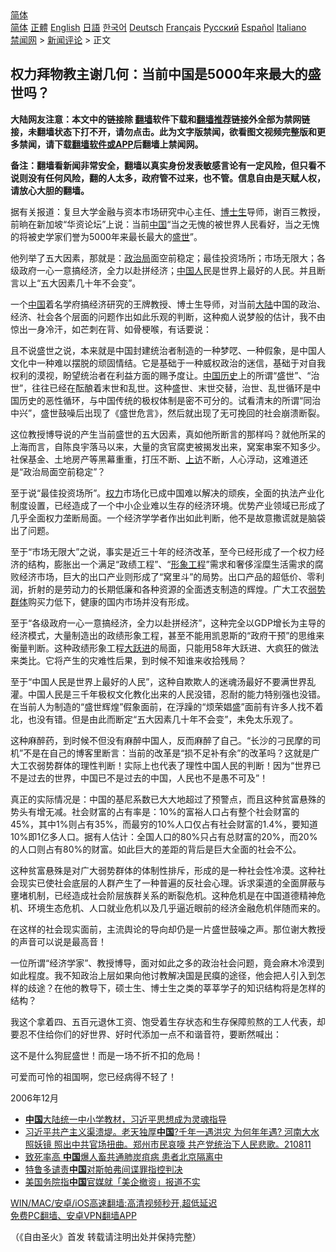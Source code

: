 <!-- 面包屑导航 --> <div class="breadcrumb"><!-- GTranslate: https://gtranslate.io/ -->  <div class="switcher notranslate">  <div class="selected">  <a href="#" onclick="return false;"> 简体</a>  </div>  <div class="option">  <a href="https://www.bannedbook.org" onclick="doGTranslate('zh-CN|zh-CN');jQuery('div.switcher div.selected a').html(jQuery(this).html());return false;" title="简体中文" class="nturl selected"> 简体</a>  <a href="https://www.bannedbook.org/zh-tw/" onclick="doGTranslate('zh-CN|zh-TW');jQuery('div.switcher div.selected a').html(jQuery(this).html());return false;" title="繁體中文" class="nturl"> 正體</a>  <a href="https://www.bannedbook.org/en/" onclick="doGTranslate('zh-CN|en');jQuery('div.switcher div.selected a').html(jQuery(this).html());return false;" title="English" class="nturl"> English</a>  <a href="https://www.bannedbook.org/ja/" onclick="doGTranslate('zh-CN|ja');jQuery('div.switcher div.selected a').html(jQuery(this).html());return false;" title="日本語" class="nturl"> 日語</a>  <a href="https://www.bannedbook.org/ko/" onclick="doGTranslate('zh-CN|ko');jQuery('div.switcher div.selected a').html(jQuery(this).html());return false;" title="한국어" class="nturl"> 한국어</a>  <a href="https://www.bannedbook.org/de/" onclick="doGTranslate('zh-CN|de');jQuery('div.switcher div.selected a').html(jQuery(this).html());return false;" title="Deutsch" class="nturl"> Deutsch</a>  <a href="https://www.bannedbook.org/fr/" onclick="doGTranslate('zh-CN|fr');jQuery('div.switcher div.selected a').html(jQuery(this).html());return false;" title="Français" class="nturl"> Français</a>  <a href="https://www.bannedbook.org/ru/" onclick="doGTranslate('zh-CN|ru');jQuery('div.switcher div.selected a').html(jQuery(this).html());return false;" title="Русский" class="nturl"> Русский</a>  <a href="https://www.bannedbook.org/es/" onclick="doGTranslate('zh-CN|es');jQuery('div.switcher div.selected a').html(jQuery(this).html());return false;" title="Español" class="nturl"> Español</a>  <a href="https://www.bannedbook.org/it/" onclick="doGTranslate('zh-CN|it');jQuery('div.switcher div.selected a').html(jQuery(this).html());return false;" title="Italiano" class="nturl"> Italiano</a>  </div>  </div>      <div class='breadcrumb-sub'><!-- Breadcrumb NavXT 6.3.0 --> <a href="https://www.bannedbook.org/" class="home">禁闻网</a> &gt; <a href="https://www.bannedbook.org/bnews/comments/" class="category">新闻评论</a> &gt; 正文</div></div><h2>权力拜物教主谢几何：当前中国是5000年来最大的盛世吗？</h2> <p class="notice"><b>大陆网友注意：本文中的链接除 <a href="https://github.com/bannedbook/fanqiang" >翻墙</a>软件下载和<a href="https://github.com/killgcd/justmysocks/blob/master/README.md">翻墙推荐</a>链接外全部为禁网链接，未翻墙状态下打不开，请勿点击。此为文字版禁闻，欲看图文视频完整版和更多禁闻，请下载<a href="https://github.com/bannedbook/fanqiang">翻墙软件或APP</a>后翻墙上禁闻网。</p><p>备注：翻墙看新闻非常安全，翻墙以真实身份发表敏感言论有一定风险，但只看不说则没有任何风险，翻的人太多，政府管不过来，也不管。信息自由是天赋人权，请放心大胆的翻墙。</b></p>  <div class="entry"> <p>据有关报道：复旦大学金融与资本市场研究中心主任、<a href="https://www.bannedbook.org/bnews/tag/%e5%8d%9a%e5%a3%ab%e7%94%9f/" class="st_tag internal_tag" rel="tag" title="标签 博士生 下的日志">博士生</a>导师，谢百三教授，前晌在新加坡“华资论坛”上说：当前<span class='wp_keywordlink_affiliate'><a href="https://www.bannedbook.org/" title="中国" target="_blank">中国</a></span>“当之无愧的被世界人民看好，当之无愧的将被史学家们誉为5000年来最长最大的<a href="https://www.bannedbook.org/bnews/tag/%E7%9B%9B%E4%B8%96/" class="st_tag internal_tag" rel="tag" title="标签 盛世 下的日志">盛世</a>”。</p> <p>他列举了五大因素，那就是：<a href="https://www.bannedbook.org/bnews/tag/%e6%94%bf%e6%b2%bb%e5%b1%80/" class="st_tag internal_tag" rel="tag" title="标签 政治局 下的日志">政治局</a>面空前稳定；最佳投资场所；市场无限大；各级政府一心一意搞经济，全力以赴拼经济；<a href="https://www.bannedbook.org/bnews/tag/%e4%b8%ad%e5%9b%bd%e4%ba%ba/" class="st_tag internal_tag" rel="tag" title="标签 中国人 下的日志">中国人</a>民是世界上最好的人民。并且断言以上“五大因素几十年不会变”。</p> <p>一个<a href="https://www.bannedbook.org/bnews/tag/%E4%B8%AD%E5%9B%BD/" class="st_tag internal_tag" rel="tag" title="标签 中国 下的日志">中国</a>着名学府搞经济研究的王牌教授、博士生导师，对当前<span class='wp_keywordlink_affiliate'><a href="https://www.bannedbook.org/" title="大陆" target="_blank">大陆</a></span>中国的政治、经济、社会各个层面的问题作出如此乐观的判断，这种痴人说梦般的估计，我不由惊出一身冷汗，如芒刺在背、如骨梗喉，有话要说：</p> <p>且不说盛世之说，本来就是中国封建统治者制造的一种梦呓、一种假象，是中国人文化中一种难以摆脱的顽固情结。它是基础于一种威权政治的迷信，基础于对自我权利的漠视，盼望统治者在利益方面的赐予度让。<a href="https://www.bannedbook.org/bnews/tag/%e4%b8%ad%e5%9b%bd%e5%8e%86%e5%8f%b2/" class="st_tag internal_tag" rel="tag" title="标签 中国历史 下的日志">中国历史</a>上的所谓“盛世”、“治世”，往往已经在酝酿着末世和乱世。这种盛世、末世交替，治世、乱世循环是中国历史的恶性循环，与中国传统的极权体制是密不可分的。试看清末的所谓“同治中兴”，盛世鼓噪后出现了《盛世危言》，然后就出现了无可挽回的社会崩溃断裂。</p> <p>这位教授博导说的产生当前盛世的五大因素，真如他所断言的那样吗？就他所呆的上海而言，自陈良宇落马以来，大量的贪官腐吏被揭发出来，窝案串案不知多少。社保基金、土地房产等黑幕重重，打压不断、<span class='wp_keywordlink_affiliate'><a href="https://www.bannedbook.org/bnews/weiquan/" title="上访" target="_blank">上访</a></span>不断，人心浮动，这难道还是“政治局面空前稳定”？</p>  <p>至于说“最佳投资场所”。<a href="https://www.bannedbook.org/bnews/tag/%E6%9D%83%E5%8A%9B/" class="st_tag internal_tag" rel="tag" title="标签 权力 下的日志">权力</a>市场化已成中国难以解决的顽疾，全面的执法产业化制度设置，已经造成了一个中小企业难以生存的经济环境。优势产业领域已形成了几乎全面权力垄断局面。一个经济学学者作出如此判断，他不是故意撒谎就是脑袋出了问题。</p> <p>至于“市场无限大”之说，事实是近三十年的经济改革，至今已经形成了一个权力经济的结构，膨胀出一个满足“政绩工程”、“<a href="https://www.bannedbook.org/bnews/tag/%E5%BD%A2%E8%B1%A1%E5%B7%A5%E7%A8%8B/" class="st_tag internal_tag" rel="tag" title="标签 形象工程 下的日志">形象工程</a>”需求和奢侈淫糜生活需求的腐败经济市场，巨大的出口产业则形成了“窝里斗”的局势。出口产品的超低价、零利润，折射的是劳动力的长期低廉和各种资源的全面透支制造的辉煌。广大工农<a href="https://www.bannedbook.org/bnews/tag/%E5%BC%B1%E5%8A%BF%E7%BE%A4%E4%BD%93/" class="st_tag internal_tag" rel="tag" title="标签 弱势群体 下的日志">弱势群体</a>购买力低下，健康的国内市场并没有形成。</p> <p>至于“各级政府一心一意搞经济，全力以赴拼经济”，这种完全以GDP增长为主导的经济模式，大量制造出的政绩形象工程，甚至不能用凯恩斯的“政府干预”的思维来衡量判断。这种政绩形象工程<span class='wp_keywordlink'><a href="https://www.bannedbook.org/forum2/topic242.html" title="大跃进亲历记" target="_blank">大跃进</a></span>的局面，只能用58年大跃进、大疯狂的做法来类比。它将产生的灾难性后果，到时候不知谁来收拾残局？</p> <p>至于“中国人民是世界上最好的人民”，这种自欺欺人的迷魂汤最好不要满世界乱灌。中国人民是三千年极权文化教化出来的人民没错，忍耐的能力特别强也没错。在当前人为制造的“盛世辉煌”假象面前，在浮躁的“烦荣娼盛”面前有许多人找不着北，也没有错。但是由此而断定“五大因素几十年不会变”，未免太乐观了。</p> <p>这种麻醉药，到时候不但没有麻醉中国人，反而麻醉了自己。“长沙的刁民摩的司机”不是在自己的博客里断言：当前的改革是“损不足补有余”的改革吗？这就是广大工农弱势群体的理性判断！实际上也代表了理性中国人民的判断！因为“世界已不是过去的世界，中国已不是过去的中国，人民也不是愚不可及”！</p>  <p>真正的实际情况是：中国的基尼系数已大大地超过了预警点，而且这种贫富悬殊的势头有增无减。社会财富的占有率是：10%的富裕人口占有整个社会财富的45%，其中1%则占有35%，而最穷的10%人口仅占有社会财富的1.4%，要知道10%即1亿多人口。据有人估计：全国人口的80%只占有总财富的20%，而20%的人口则占有80%的财富。如此巨大的差距的背后是巨大全面的社会不公。</p> <p>这种贫富悬殊是对广大弱势群体的体制性排斥，形成的是一种社会性冷漠。这种社会现实已使社会底层的人群产生了一种普遍的反社会心理。诉求渠道的全面屏蔽与壅堵机制，已经造成社会阶层族群关系的断裂危机。这种危机是在中国道德精神危机、环境生态危机、人口就业危机以及几乎逼近眼前的经济金融危机伴随而来的。</p> <p>在这样的社会现实面前，主流舆论的导向却仍是一片盛世鼓噪之声。那位谢大教授的声音可以说是最高音！</p> <p>一位所谓“经济学家”、教授博导，面对如此之多的政治社会问题，竟会麻木冷漠到如此程度。我不知政治上层如果向他讨教解决国是民瘼的途径，他会把人引入到怎样的歧途？在他的教导下，硕士生、博士生之类的莘莘学子的知识结构将是怎样的结构？</p> <p>我这个拿着四、五百元退休工资、饱受着生存状态和生存保障煎熬的工人代表，却要忍不住给你们的好世界、好时代添加一点不和谐音符，要断然喊出：</p>  <p>这不是什么狗屁盛世！而是一场不折不扣的危局！</p> <p>可爱而可怜的祖国啊，您已经病得不轻了！</p> <p>2006年12月</p> <ul class='op-related-articles' title='相关阅读'> <li><a href='https://www.bannedbook.org/bnews/headline/20210811/1604453.html' target='_blank'><b>中国</b>大陆统一中小学教材，习近平思想成为灵魂指导</a></li> <li><a href='https://www.bannedbook.org/bnews/bannedvideo/20210811/1604446.html' target='_blank'>习近平共产主义渠溃堤。老天独厚<b>中国</b>?千年一遇洪灾 为何年年遇? 河南大水照妖镜 照出中共官场扭曲。郑州市民哀嚎 共产党统治下人民悲歌。210811</a></li> <li><a href='https://www.bannedbook.org/bnews/bannedvideo/20210811/1604440.html' target='_blank'>致死率高 <b>中国</b>爆人畜共通肺炭疽病 患者北京隔离中</a></li> <li><a href='https://www.bannedbook.org/bnews/headline/20210811/1604434.html' target='_blank'>特鲁多谴责<b>中国</b>对斯帕弗间谍罪指控判决</a></li> <li><a href='https://www.bannedbook.org/bnews/headline/20210811/1604424.html' target='_blank'>美国务院指<b>中国</b>官媒就「美企撤资」报道不实</a></li> </ul> <p class="texttj"> <a href="https://github.com/bannedbook/fanqiang/wiki/V2ray%E6%9C%BA%E5%9C%BA" target="_blank">WIN/MAC/安卓/iOS高速翻墙:高清视频秒开,超低延迟</a><br/> <a href="https://github.com/bannedbook/fanqiang/wiki/%E7%A6%81%E9%97%BB%E7%BD%91%E5%AE%89%E5%8D%93%E7%BF%BB%E5%A2%99%E6%96%B0%E9%97%BBAPP" target="_blank">免费PC翻墙、安卓VPN翻墙APP</a></p><p>（《自由圣火》首发&nbsp;转载请注明出处并保持完整）</p> <a name='sharetosocial'></a>  <div style="margin-bottom:5px;padding-bottom:5px;clear:both"> <div id="archive-pix-1" class="banner-ads"> <!-- AuctionX Display platform tag START --> <div id="26318x728x90x621x_ADSLOT2" clicktrack="%%CLICK_URL_ESC%%"></div> <!-- AuctionX Display platform tag END --> </div> <div id="archive-pix-2" class="banner-ads"> <!-- AuctionX Display platform tag START --> <div id="26315x300x250x621x_ADSLOT2" clicktrack="%%CLICK_URL_ESC%%"></div> <!-- AuctionX Display platform tag END --> </div> </div>  <div id="archive-pix-1" class="banner-ads"> <!-- AuctionX Display platform tag START --> <div id="26318x728x90x621x_ADSLOT3" clicktrack="%%CLICK_URL_ESC%%"></div> <!-- AuctionX Display platform tag END --> </div> </div><!--END ENTRY--> 